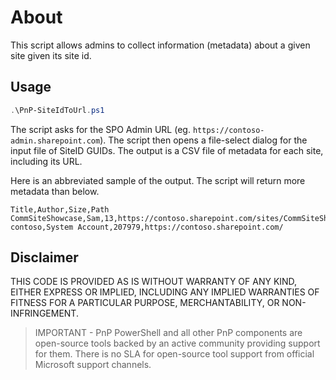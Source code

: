 # About

This script allows admins to collect information (metadata) about a given site given its site id.

## Usage

```powershell
.\PnP-SiteIdToUrl.ps1
```

The script asks for the SPO Admin URL (eg. `https://contoso-admin.sharepoint.com`). 
The script then opens a file-select dialog for the input file of SiteID GUIDs.
The output is a CSV file of metadata for each site, including its URL.

Here is an abbreviated sample of the output. The script will return more metadata than below.

```
Title,Author,Size,Path
CommSiteShowcase,Sam,13,https://contoso.sharepoint.com/sites/CommSiteShowcase
contoso,System Account,207979,https://contoso.sharepoint.com/
```

## **Disclaimer** 

THIS CODE IS PROVIDED AS IS WITHOUT WARRANTY OF ANY KIND, EITHER EXPRESS OR IMPLIED, INCLUDING ANY IMPLIED WARRANTIES OF FITNESS FOR A PARTICULAR PURPOSE, MERCHANTABILITY, OR NON-INFRINGEMENT.

> IMPORTANT - PnP PowerShell and all other PnP components are open-source tools backed by an active community providing support for them. There is no SLA for open-source tool support from official Microsoft support channels.